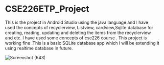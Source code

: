 # CSE226ETP_Project

This is the project in Android Studio using the java language and I have used the concepts of recyclerview, Listview, cardview,Sqlite database for creating, reading, updating and deleting the items from the recyclerview and etc. I have used some concepts of cse226 course . This project is working fine .This is a basic SQLite database app which I will be extending it using realtime database in future.

![Screenshot (643)](https://user-images.githubusercontent.com/43907527/146152421-b86232db-d01a-4c3e-992d-438d404a4cf0.png)
